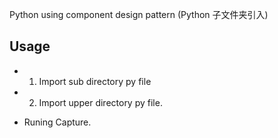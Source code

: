
Python using component design pattern (Python 子文件夹引入)

## Usage
* 1. Import sub directory py file 
* 2. Import upper directory py file.

* Runing Capture.
<imag src="https://raw.githubusercontent.com/DaqingFeng/python-SubDirectory/master/picture/runingpage.png">

